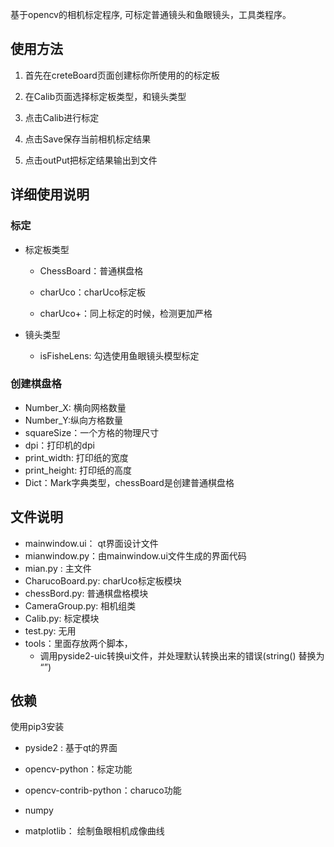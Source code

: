 基于opencv的相机标定程序, 可标定普通镜头和鱼眼镜头，工具类程序。

## 使用方法

1. 首先在creteBoard页面创建标你所使用的的标定板

2. 在Calib页面选择标定板类型，和镜头类型

3. 点击Calib进行标定

4. 点击Save保存当前相机标定结果

5. 点击outPut把标定结果输出到文件

## 详细使用说明

### 标定

- 标定板类型

  - ChessBoard：普通棋盘格

  - charUco：charUco标定板

  - charUco+：同上标定的时候，检测更加严格

- 镜头类型
	
	- isFisheLens: 勾选使用鱼眼镜头模型标定
	

### 创建棋盘格

- Number_X: 横向网格数量
- Number_Y:纵向方格数量
- squareSize：一个方格的物理尺寸
- dpi：打印机的dpi
- print_width: 打印纸的宽度
- print_height: 打印纸的高度
- Dict：Mark字典类型，chessBoard是创建普通棋盘格


## 文件说明
- mainwindow.ui： qt界面设计文件
- mianwindow.py：由mainwindow.ui文件生成的界面代码
- mian.py : 主文件
- CharucoBoard.py: charUco标定板模块
- chessBord.py:  普通棋盘格模块
- CameraGroup.py:  相机组类
- Calib.py: 标定模块 
- test.py:  无用
- tools：里面存放两个脚本，
	- 调用pyside2-uic转换ui文件，并处理默认转换出来的错误(string() 替换为 “”)
## 依赖
使用pip3安装
- pyside2 : 基于qt的界面
- opencv-python：标定功能
- opencv-contrib-python：charuco功能
- numpy
- matplotlib： 绘制鱼眼相机成像曲线

	​		



